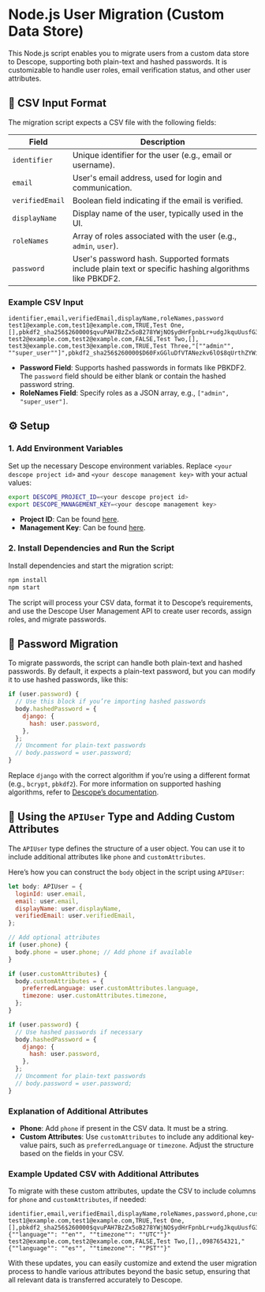 # Node.js User Migration (Custom Data Store)

This Node.js script enables you to migrate users from a custom data store to Descope, supporting both plain-text and hashed passwords. It is customizable to handle user roles, email verification status, and other user attributes.

## 📄 CSV Input Format

The migration script expects a CSV file with the following fields:

| Field           | Description                                                                                            |
| --------------- | ------------------------------------------------------------------------------------------------------ |
| `identifier`    | Unique identifier for the user (e.g., email or username).                                              |
| `email`         | User's email address, used for login and communication.                                                |
| `verifiedEmail` | Boolean field indicating if the email is verified.                                                     |
| `displayName`   | Display name of the user, typically used in the UI.                                                    |
| `roleNames`     | Array of roles associated with the user (e.g., `admin`, `user`).                                       |
| `password`      | User's password hash. Supported formats include plain text or specific hashing algorithms like PBKDF2. |

### Example CSV Input

```csv
identifier,email,verifiedEmail,displayName,roleNames,password
test1@example.com,test1@example.com,TRUE,Test One,[],pbkdf2_sha256$260000$qvuPAH7BzZx5oB278YWjNO$ydHrFpnbLr+udgJkquUusfG3YQBI6+ZvxsnVbdLserw=
test2@example.com,test2@example.com,FALSE,Test Two,[],
test3@example.com,test3@example.com,TRUE,Test Three,"[""admin"", ""super_user""]",pbkdf2_sha256$260000$D60FxGGluDfVTANezkv6lO$8qUrthZYWiCn3YD3mc3ML9nVQd3FRi+jkpAQ0zmUGCY=
```

- **Password Field**: Supports hashed passwords in formats like PBKDF2. The `password` field should be either blank or contain the hashed password string.
- **RoleNames Field**: Specify roles as a JSON array, e.g., `["admin", "super_user"]`.

## ⚙️ Setup

### 1. Add Environment Variables

Set up the necessary Descope environment variables. Replace `<your descope project id>` and `<your descope management key>` with your actual values:

```sh
export DESCOPE_PROJECT_ID=<your descope project id>
export DESCOPE_MANAGEMENT_KEY=<your descope management key>
```

- **Project ID**: Can be found [here](https://app.descope.com/settings/project).
- **Management Key**: Can be found [here](https://app.descope.com/settings/company/managementkeys).

### 2. Install Dependencies and Run the Script

Install dependencies and start the migration script:

```sh
npm install
npm start
```

The script will process your CSV data, format it to Descope’s requirements, and use the Descope User Management API to create user records, assign roles, and migrate passwords.

## 🔑 Password Migration

To migrate passwords, the script can handle both plain-text and hashed passwords. By default, it expects a plain-text password, but you can modify it to use hashed passwords, like this:

```javascript
if (user.password) {
  // Use this block if you’re importing hashed passwords
  body.hashedPassword = {
    django: {
      hash: user.password,
    },
  };
  // Uncomment for plain-text passwords
  // body.password = user.password;
}
```

Replace `django` with the correct algorithm if you’re using a different format (e.g., `bcrypt`, `pbkdf2`). For more information on supported hashing algorithms, refer to [Descope’s documentation](https://docs.descope.com/migrate/custom#importing-passwords).

## 📄 Using the `APIUser` Type and Adding Custom Attributes

The `APIUser` type defines the structure of a user object. You can use it to include additional attributes like `phone` and `customAttributes`.

Here’s how you can construct the `body` object in the script using `APIUser`:

```javascript
let body: APIUser = {
  loginId: user.email,
  email: user.email,
  displayName: user.displayName,
  verifiedEmail: user.verifiedEmail,
};

// Add optional attributes
if (user.phone) {
  body.phone = user.phone; // Add phone if available
}

if (user.customAttributes) {
  body.customAttributes = {
    preferredLanguage: user.customAttributes.language,
    timezone: user.customAttributes.timezone,
  };
}

if (user.password) {
  // Use hashed passwords if necessary
  body.hashedPassword = {
    django: {
      hash: user.password,
    },
  };
  // Uncomment for plain-text passwords
  // body.password = user.password;
}
```

### Explanation of Additional Attributes

- **Phone**: Add `phone` if present in the CSV data. It must be a string.
- **Custom Attributes**: Use `customAttributes` to include any additional key-value pairs, such as `preferredLanguage` or `timezone`. Adjust the structure based on the fields in your CSV.

### Example Updated CSV with Additional Attributes

To migrate with these custom attributes, update the CSV to include columns for `phone` and `customAttributes`, if needed:

```csv
identifier,email,verifiedEmail,displayName,roleNames,password,phone,customAttributes
test1@example.com,test1@example.com,TRUE,Test One,[],pbkdf2_sha256$260000$qvuPAH7BzZx5oB278YWjNO$ydHrFpnbLr+udgJkquUusfG3YQBI6+ZvxsnVbdLserw=,1234567890,"{""language"": ""en"", ""timezone"": ""UTC""}"
test2@example.com,test2@example.com,FALSE,Test Two,[],,0987654321,"{""language"": ""es"", ""timezone"": ""PST""}"
```

With these updates, you can easily customize and extend the user migration process to handle various attributes beyond the basic setup, ensuring that all relevant data is transferred accurately to Descope.
